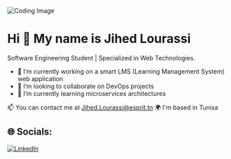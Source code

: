 ![Coding Image](https://img.freepik.com/premium-vector/web-development-coding-programming-futuristic-banner-computer-code-laptop_3482-5582.jpg)

 Hi 👋 My name is Jihed Lourassi
===================================
Software Engineering Student | Specialized in Web Technologies.

- 🚀 I’m currently working on  a smart LMS (Learning Management System) web application
- 🤝 I’m looking to collaborate on DevOps projects
- 🌱 I’m currently learning microservices architectures

📫 You can contact me at Jihed.Lourassi@esprit.tn
🌍 I'm based in Tunisa

## 🌐 Socials:
[![LinkedIn](https://img.shields.io/badge/LinkedIn-%230077B5.svg?style=flat&logo=linkedin&logoColor=white)](https://linkedin.com/in/yourprofile)
